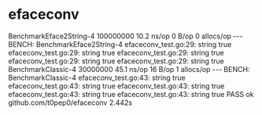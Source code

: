 # efaceconv
BenchmarkEface2String-4         100000000               10.2 ns/op             0 B/op          0 allocs/op
--- BENCH: BenchmarkEface2String-4
        efaceconv_test.go:29: string true
        efaceconv_test.go:29: string true
        efaceconv_test.go:29: string true
        efaceconv_test.go:29: string true
        efaceconv_test.go:29: string true
BenchmarkClassic-4              30000000                45.1 ns/op            16 B/op          1 allocs/op
--- BENCH: BenchmarkClassic-4
        efaceconv_test.go:43: string true
        efaceconv_test.go:43: string true
        efaceconv_test.go:43: string true
        efaceconv_test.go:43: string true
        efaceconv_test.go:43: string true
PASS
ok      github.com/t0pep0/efaceconv     2.442s
